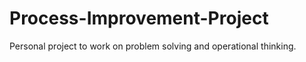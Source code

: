 # Process-Improvement-Project
Personal project to work on problem solving and operational thinking. 

